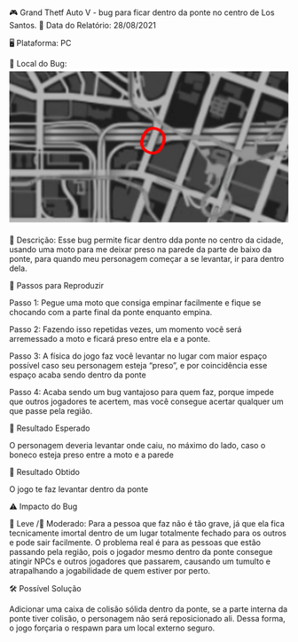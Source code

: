 🎮 Grand Thetf Auto V - bug para ficar dentro da ponte no centro de Los Santos.
📅 Data do Relatório: 28/08/2021 

🖥️ Plataforma: PC

📍 Local do Bug: 
![Localização da ponte](https://github.com/Pedr0-Raposo/Portfolio_Beta_Tester/blob/main/Bugs%20Relatados/imagens/%5BGTAV%5D-Ponte.png)

📝 Descrição: Esse bug permite ficar dentro dda ponte no centro da cidade, usando uma moto para me deixar preso na parede da parte de baixo da ponte, para quando meu personagem começar a se levantar, ir para dentro dela. 

🔄 Passos para Reproduzir 

Passo 1: Pegue uma moto que consiga empinar facilmente e fique se chocando com a parte final da ponte enquanto empina. 

Passo 2: Fazendo isso repetidas vezes, um momento você será arremessado a moto e ficará preso entre ela e a ponte. 

Passo 3: A física do jogo faz você levantar no lugar com maior espaço possível caso seu personagem esteja “preso”, e por coincidência esse espaço acaba sendo dentro da ponte

Passo 4: Acaba sendo um bug vantajoso para quem faz, porque impede que outros jogadores te acertem, mas você consegue acertar qualquer um que passe pela região. 

🎯 Resultado Esperado 

O personagem deveria levantar onde caiu, no máximo do lado, caso o boneco esteja preso entre a moto e a parede 

🚨 Resultado Obtido 

 O jogo te faz levantar dentro da ponte

⚠ Impacto do Bug 

🔹 Leve /🔸 Moderado: Para a pessoa que faz não é tão grave, já que ela fica tecnicamente imortal dentro de um lugar totalmente fechado para os outros e pode sair facilmente. O problema real é para as pessoas que estão passando pela região, pois o jogador mesmo dentro da ponte consegue atingir NPCs e outros jogadores que passarem, causando um tumulto e atrapalhando a jogabilidade de quem estiver por perto.  

🛠 Possível Solução 

Adicionar uma caixa de colisão sólida dentro da ponte, se a parte interna da ponte tiver colisão, o personagem não será reposicionado ali. Dessa forma, o jogo forçaria o respawn para um local externo seguro.
